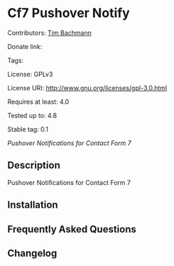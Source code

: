 # Cf7 Pushover Notify
Contributors: [Tim Bachmann](https://tiim.github.io/)

Donate link:

Tags:

License: GPLv3

License URI: http://www.gnu.org/licenses/gpl-3.0.html

Requires at least: 4.0

Tested up to: 4.8

Stable tag: 0.1

*Pushover Notifications for Contact Form 7*

## Description

Pushover Notifications for Contact Form 7

## Installation


## Frequently Asked Questions

## Changelog

<!--
= 0.1 =
- Initial Revision
-->
